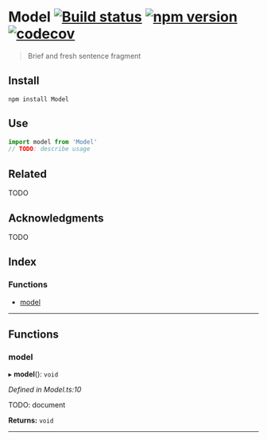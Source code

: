 
Model [![Build status](https://travis-ci.org/stephanecharron/Model.svg?branch=master)](https://travis-ci.org/stephanecharron/Model) [![npm version](https://img.shields.io/npm/v/Model.svg)](https://npmjs.org/package/Model) [![codecov](https://codecov.io/gh/stephanecharron/Model/branch/master/graph/badge.svg)](https://codecov.io/gh/stephanecharron/Model)
==================================================================================================================================================================================================================================================================================================================================================================

> Brief and fresh sentence fragment

Install
-------

```shell
npm install Model
```

Use
---

```typescript
import model from 'Model'
// TODO: describe usage
```

Related
-------

TODO

Acknowledgments
---------------

TODO

## Index

### Functions

* [model](#model)

---

## Functions

<a id="model"></a>

###  model

▸ **model**(): `void`

*Defined in Model.ts:10*

TODO: document

**Returns:** `void`

___

